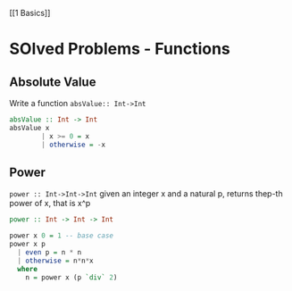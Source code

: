 
[[1 Basics]]


# SOlved Problems - Functions

## Absolute Value
Write a function `absValue:: Int->Int`

```haskell
absValue :: Int -> Int
absValue x
        | x >= 0 = x
        | otherwise = -x
```


## Power
`power :: Int->Int->Int`
given an integer x and a natural p, returns thep-th power of x, that is x^p

```haskell
power :: Int -> Int -> Int

power x 0 = 1 -- base case
power x p
  | even p = n * n
  | otherwise = n*n*x
  where
    n = power x (p `div` 2)
```














